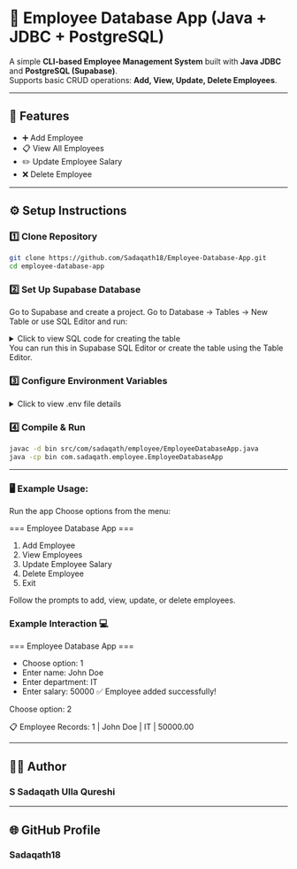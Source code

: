 # 🏢 Employee Database App (Java + JDBC + PostgreSQL)

A simple **CLI-based Employee Management System** built with **Java JDBC** and **PostgreSQL (Supabase)**.  
Supports basic CRUD operations: **Add, View, Update, Delete Employees**.

---

## 🚀 Features
- ➕ Add Employee  
- 📋 View All Employees  
- ✏️ Update Employee Salary  
- ❌ Delete Employee  

---

## ⚙️ Setup Instructions

### 1️⃣ Clone Repository
```bash
git clone https://github.com/Sadaqath18/Employee-Database-App.git
cd employee-database-app
```

### 2️⃣ Set Up Supabase Database
Go to Supabase and create a project.
Go to Database → Tables → New Table or use SQL Editor and run:

<details> <summary>Click to view SQL code for creating the table</summary>
sql
CREATE TABLE employees (
    id SERIAL PRIMARY KEY,
    name VARCHAR(100) NOT NULL,
    department VARCHAR(50),
    salary NUMERIC(12, 2)
);
</details>
You can run this in Supabase SQL Editor or create the table using the Table Editor.

### 3️⃣ Configure Environment Variables
<details> <summary>Click to view .env file details</summary>
Create a .env file in your project root with:

DB_URL=jdbc:postgresql://<your-db-url>:5432/postgres
DB_USER=postgres
DB_PASSWORD=<your-db-password>
Or set environment variables in Eclipse → Run Configurations → Environment tab.

</details>

### 4️⃣ Compile & Run
```bash
javac -d bin src/com/sadaqath/employee/EmployeeDatabaseApp.java
java -cp bin com.sadaqath.employee.EmployeeDatabaseApp
```

---

### 🖥️ Example Usage:

Run the app
Choose options from the menu:

=== Employee Database App ===
1. Add Employee
2. View Employees
3. Update Employee Salary
4. Delete Employee
5. Exit

Follow the prompts to add, view, update, or delete employees.

### Example Interaction 💻
=== Employee Database App ===
- Choose option: 1
- Enter name: John Doe
- Enter department: IT
- Enter salary: 50000
✅ Employee added successfully!

Choose option: 2

📋 Employee Records:
1 | John Doe | IT | 50000.00

---

## 👨‍💻 Author
### S Sadaqath Ulla Qureshi

---

## 🌐 GitHub Profile
### Sadaqath18
